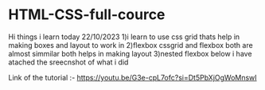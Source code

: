 # HTML-CSS-full-cource
Hi
things i learn today 22/10/2023
1)i learn to use css grid thats help in making boxes and layout to work in 
2)flexbox cssgrid and flexbox both are almost simmilar both helps in making layout 
3)nested flexbox
below i have atached the sreecnshot of what i did

Link of the tutorial :- https://youtu.be/G3e-cpL7ofc?si=Dt5PbXjOgWoMnswI

